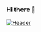 ### Hi there 👋

<!--
**SamyukthSuresh/SamyukthSuresh** is a ✨ _special_ ✨ repository because its `README.md` (this file) appears on your GitHub profile.

Here are some ideas to get you started:

- 🔭 I’m currently working on ...
- 🌱 I’m currently learning ...
- 👯 I’m looking to collaborate on ...
- 🤔 I’m looking for help with ...
- 💬 Ask me about ...
- 📫 How to reach me: ...
- 😄 Pronouns: ...
- ⚡ Fun fact: ...
-->
[![Header](https://raw.githubusercontent.com/MartinHeinz/<OWNER>/<OWNER>/readme_header.png "Header")](https://www.google.com/url?sa=i&url=https%3A%2F%2Ftowardsdatascience.com%2Fhow-to-build-a-scalable-big-data-analytics-pipeline-7de18f8be848&psig=AOvVaw2_bhdJYJLC4HOfTOBC2b4y&ust=1623732430958000&source=images&cd=vfe&ved=0CAIQjRxqFwoTCIj5muiolvECFQAAAAAdAAAAABAJ)
